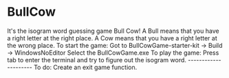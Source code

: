 # BullCow
It's the isogram word guessing game Bull Cow! A Bull means that you have a right letter at the right place. A Cow means that you have a right letter at the wrong place.  To start the game:  Got to BullCowGame-starter-kit -> Build -> WindowsNoEditor  Select the BullCowGame.exe   To play the game:  Press tab to enter the terminal and try to figure out the isogram word.   ---------------------  To do: Create an exit game function.
